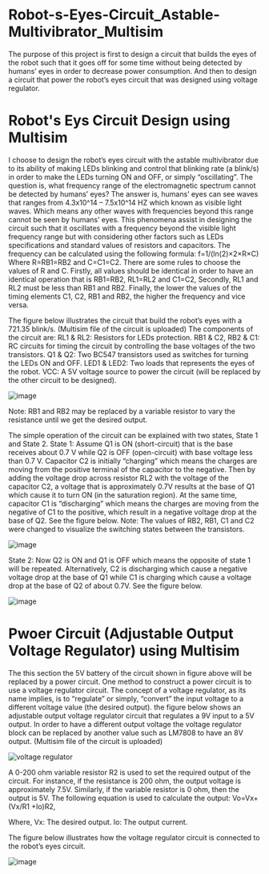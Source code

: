 # Robot-s-Eyes-Circuit_Astable-Multivibrator_Multisim
The purpose of this project is first to design a circuit that builds the eyes of the robot such that it goes off for some time without being detected by humans’ eyes in order to decrease power consumption. And then to design a circuit that power the robot’s eyes circuit that was designed using voltage regulator. 
# Robot's Eys Circuit Design using Multisim 
I choose to design the robot’s eyes circuit with the astable multivibrator due to its ability of making LEDs blinking and control that blinking rate (a blink/s) in order to make the LEDs turning ON and OFF, or simply “oscillating”. The question is, what frequency range of the electromagnetic spectrum cannot be detected by humans’ eyes? The answer is, humans’ eyes can see waves that ranges from 4.3x10^14 – 7.5x10^14 HZ which known as visible light waves. Which means any other waves with frequencies beyond this range cannot be seen by humans’ eyes. This phenomena assist in designing the circuit such that it oscillates with a frequency beyond the visible light frequency range but with considering other factors such as LEDs specifications and standard values of resistors and capacitors. 
The frequency can be calculated using the following formula:
f=1/(ln⁡(2)×2×R×C)
Where R=RB1=RB2 and C=C1=C2. There are some rules to choose the values of R and C. Firstly, all values should be identical in order to have an identical operation that is RB1=RB2, RL1=RL2 and C1=C2, Secondly, RL1 and RL2 must be less than RB1 and RB2. Finally, the lower the values of the timing elements C1, C2, RB1 and RB2, the higher the frequency and vice versa. 

The figure below illustrates the circuit that build the robot’s eyes with a 721.35 blink/s. (Multisim file of the circuit is uploaded)
The components of the circuit are:
RL1 & RL2: Resistors for LEDs protection.
RB1 & C2, RB2 & C1: RC circuits for timing the circuit by controlling the base voltages of the two transistors. 
Q1 & Q2: Two BC547 transistors used as switches for turning the LEDs ON and OFF.
LED1 & LED2: Two loads that represents the eyes of the robot.
VCC: A 5V voltage source to power the circuit (will be replaced by the other circuit to be designed).

![image](https://user-images.githubusercontent.com/85955049/123556607-c7136200-d794-11eb-9f03-868a99188433.png)

Note: RB1 and RB2 may be replaced by a variable resistor to vary the resistance until we get the desired output.

The simple operation of the circuit can be explained with two states, State 1 and State 2. 
State 1: Assume Q1 is ON (short-circuit) that is the base receives about 0.7 V while Q2 is OFF (open-circuit) with base voltage less than 0.7 V. Capacitor C2 is initially “charging” which means the charges are moving from the positive terminal of the capacitor to the negative. Then by adding the voltage drop across resistor RL2 with the voltage of the capacitor C2, a voltage that is approximately 0.7V results at the base of Q1 which cause it to turn ON (in the saturation region). At the same time, capacitor C1 is “discharging” which means the charges are moving from the negative of C1 to the positive, which result in a negative voltage drop at the base of Q2. See the figure below.
Note: The values of RB2, RB1, C1 and C2 were changed to visualize the switching states between the transistors.

![image](https://user-images.githubusercontent.com/85955049/123556690-502a9900-d795-11eb-9b19-0c20ef749a1e.png)

State 2: Now Q2 is ON and Q1 is OFF which means the opposite of state 1 will be repeated. Alternatively, C2 is discharging which cause a negative voltage drop at the base of Q1 while C1 is charging which cause a voltage drop at the base of Q2 of about 0.7V. See the figure below.

![image](https://user-images.githubusercontent.com/85955049/123556851-42c1de80-d796-11eb-8d4e-39952870bb2b.png)

# Pwoer Circuit (Adjustable Output Voltage Regulator) using Multisim

The this section the 5V battery of the circuit shown in figure above will be replaced by a power circuit. One method to construct a power circuit is to use a voltage regulator circuit. The concept of a voltage regulator, as its name implies, is to “regulate” or simply, “convert” the input voltage to a different voltage value (the desired output).  the figure below shows an adjustable output voltage regulator circuit that regulates a 9V input to a 5V output.  In order to have a different output voltage the voltage regulator block can be replaced by another value such as LM7808 to have an 8V output. (Multisim file of the circuit is uploaded)

![voltage regulator](https://user-images.githubusercontent.com/85955049/123557214-4e160980-d798-11eb-827c-d48227598913.png)

A 0-200 ohm variable resistor R2 is used to set the required output of the circuit. For instance, if the resistance is 200 ohm, the output voltage is approximately 7.5V. Similarly, if the variable resistor is 0 ohm, then the output is 5V. The following equation is used to calculate the output:
Vo=Vx+(Vx/R1 +Io)R2,   

Where,
Vx: The desired output.
Io: The output current.

The figure below illustrates how the voltage regulator circuit is connected to the robot’s eyes circuit.

![image](https://user-images.githubusercontent.com/85955049/123557258-93d2d200-d798-11eb-94e1-5f19dfed5e86.png)

